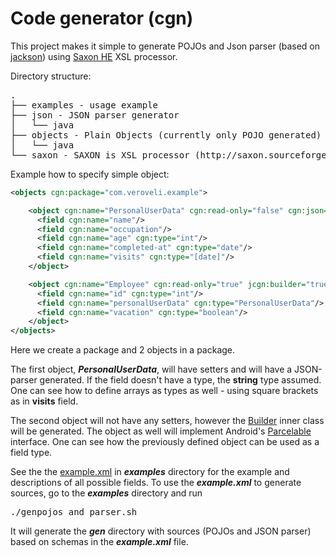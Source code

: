 Code generator (cgn)
====================
This project makes it simple to generate POJOs and Json parser (based on [jackson](https://github.com/FasterXML/jackson)) using [Saxon HE](http://saxon.sourceforge.net/) XSL processor.

Directory structure:
<pre>
.
├── examples - usage example
├── json - JSON parser generator
│   └── java
├── objects - Plain Objects (currently only POJO generated) 
│   └── java
└── saxon - SAXON is XSL processor (http://saxon.sourceforge.net)
</pre>

Example how to specify simple object:
```xml
<objects cgn:package="com.veroveli.example">

    <object cgn:name="PersonalUserData" cgn:read-only="false" cgn:json="true">
      <field cgn:name="name"/>
      <field cgn:name="occupation"/>
      <field cgn:name="age" cgn:type="int"/>
      <field cgn:name="completed-at" cgn:type="date"/>
      <field cgn:name="visits" cgn:type="[date]"/>
    </object>

    <object cgn:name="Employee" cgn:read-only="true" jcgn:builder="true" jcgn:parcelable="true">
      <field cgn:name="id" cgn:type="int"/>
      <field cgn:name="personalUserData" cgn:type="PersonalUserData"/>
      <field cgn:name="vacation" cgn:type="boolean"/>
    </object>
</objects>
```

Here we create a package and 2 objects in a package. 

The first object, ***PersonalUserData***, will have setters and will have a JSON-parser generated. If the field doesn't have a type, the **string** type assumed. One can see how to define arrays as types as well - using square brackets as in **visits** field. 

The second object will not have any setters, however the [Builder](http://en.wikipedia.org/wiki/Builder_pattern) inner class will be generated. The object as well will implement Android's [Parcelable](http://developer.android.com/reference/android/os/Parcelable.html) interface. One can see how the previously defined object can be used as a field type.


See the the [example.xml](https://github.com/fourier/cgn/blob/master/examples/example.xml) in ***examples*** directory for the example and descriptions of all possible fields.
To use the ***example.xml*** to generate sources, go to the ***examples*** directory and run
<pre>
./genpojos_and_parser.sh
</pre>

It will generate the ***gen*** directory with sources (POJOs and JSON parser) based on schemas in the ***example.xml*** file.

